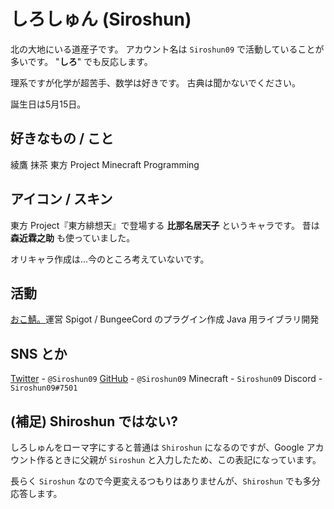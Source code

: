 # しろしゅん (Siroshun)

北の大地にいる道産子です。
アカウント名は `Siroshun09` で活動していることが多いです。
"**しろ**" でも反応します。

理系ですが化学が超苦手、数学は好きです。
古典は聞かないでください。

誕生日は5月15日。

## 好きなもの / こと

綾鷹
抹茶
東方 Project
Minecraft
Programming

## アイコン / スキン

東方 Project『東方緋想天』で登場する **比那名居天子** というキャラです。
昔は **森近霖之助** も使っていました。

オリキャラ作成は...今のところ考えていないです。

## 活動

[おこ鯖。](https://www.okocraft.net/wiki/)運営
Spigot / BungeeCord のプラグイン作成
Java 用ライブラリ開発

## SNS とか

[Twitter](https://twitter.com/Siroshun09) - `@Siroshun09`
[GitHub](https://github.com/Siroshun09) - `@Siroshun09`
Minecraft - `Siroshun09`
Discord - `Siroshun09#7501`

## (補足) Shiroshun ではない?

しろしゅんをローマ字にすると普通は `Shiroshun` になるのですが、Google アカウント作るときに父親が `Siroshun` と入力したため、この表記になっています。

長らく `Siroshun` なので今更変えるつもりはありませんが、`Shiroshun` でも多分応答します。
